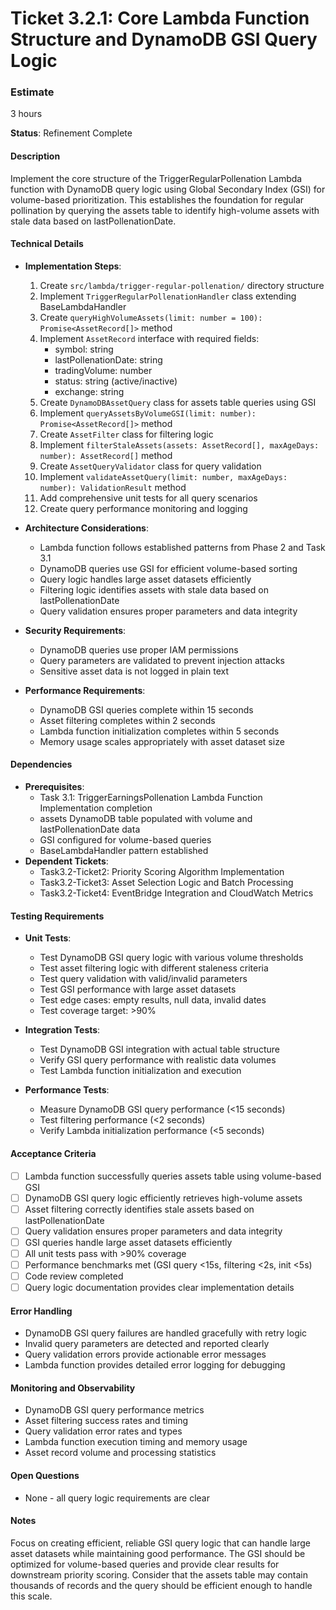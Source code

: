 # Ticket 3.2.1: Core Lambda Function Structure and DynamoDB GSI Query Logic

### Estimate
3 hours

**Status**: Refinement Complete

#### Description
Implement the core structure of the TriggerRegularPollenation Lambda function with DynamoDB query logic using Global Secondary Index (GSI) for volume-based prioritization. This establishes the foundation for regular pollination by querying the assets table to identify high-volume assets with stale data based on lastPollenationDate.

#### Technical Details
- **Implementation Steps**:
  1. Create `src/lambda/trigger-regular-pollenation/` directory structure
  2. Implement `TriggerRegularPollenationHandler` class extending BaseLambdaHandler
  3. Create `queryHighVolumeAssets(limit: number = 100): Promise<AssetRecord[]>` method
  4. Implement `AssetRecord` interface with required fields:
     - symbol: string
     - lastPollenationDate: string
     - tradingVolume: number
     - status: string (active/inactive)
     - exchange: string
  5. Create `DynamoDBAssetQuery` class for assets table queries using GSI
  6. Implement `queryAssetsByVolumeGSI(limit: number): Promise<AssetRecord[]>` method
  7. Create `AssetFilter` class for filtering logic
  8. Implement `filterStaleAssets(assets: AssetRecord[], maxAgeDays: number): AssetRecord[]` method
  9. Create `AssetQueryValidator` class for query validation
  10. Implement `validateAssetQuery(limit: number, maxAgeDays: number): ValidationResult` method
  11. Add comprehensive unit tests for all query scenarios
  12. Create query performance monitoring and logging

- **Architecture Considerations**:
  - Lambda function follows established patterns from Phase 2 and Task 3.1
  - DynamoDB queries use GSI for efficient volume-based sorting
  - Query logic handles large asset datasets efficiently
  - Filtering logic identifies assets with stale data based on lastPollenationDate
  - Query validation ensures proper parameters and data integrity

- **Security Requirements**:
  - DynamoDB queries use proper IAM permissions
  - Query parameters are validated to prevent injection attacks
  - Sensitive asset data is not logged in plain text

- **Performance Requirements**:
  - DynamoDB GSI queries complete within 15 seconds
  - Asset filtering completes within 2 seconds
  - Lambda function initialization completes within 5 seconds
  - Memory usage scales appropriately with asset dataset size

#### Dependencies
- **Prerequisites**:
  - Task 3.1: TriggerEarningsPollenation Lambda Function Implementation completion
  - assets DynamoDB table populated with volume and lastPollenationDate data
  - GSI configured for volume-based queries
  - BaseLambdaHandler pattern established
- **Dependent Tickets**:
  - Task3.2-Ticket2: Priority Scoring Algorithm Implementation
  - Task3.2-Ticket3: Asset Selection Logic and Batch Processing
  - Task3.2-Ticket4: EventBridge Integration and CloudWatch Metrics

#### Testing Requirements
- **Unit Tests**:
  - Test DynamoDB GSI query logic with various volume thresholds
  - Test asset filtering logic with different staleness criteria
  - Test query validation with valid/invalid parameters
  - Test GSI performance with large asset datasets
  - Test edge cases: empty results, null data, invalid dates
  - Test coverage target: >90%

- **Integration Tests**:
  - Test DynamoDB GSI integration with actual table structure
  - Verify GSI query performance with realistic data volumes
  - Test Lambda function initialization and execution

- **Performance Tests**:
  - Measure DynamoDB GSI query performance (<15 seconds)
  - Test filtering performance (<2 seconds)
  - Verify Lambda initialization performance (<5 seconds)

#### Acceptance Criteria
- [ ] Lambda function successfully queries assets table using volume-based GSI
- [ ] DynamoDB GSI query logic efficiently retrieves high-volume assets
- [ ] Asset filtering correctly identifies stale assets based on lastPollenationDate
- [ ] Query validation ensures proper parameters and data integrity
- [ ] GSI queries handle large asset datasets efficiently
- [ ] All unit tests pass with >90% coverage
- [ ] Performance benchmarks met (GSI query <15s, filtering <2s, init <5s)
- [ ] Code review completed
- [ ] Query logic documentation provides clear implementation details

#### Error Handling
- DynamoDB GSI query failures are handled gracefully with retry logic
- Invalid query parameters are detected and reported clearly
- Query validation errors provide actionable error messages
- Lambda function provides detailed error logging for debugging

#### Monitoring and Observability
- DynamoDB GSI query performance metrics
- Asset filtering success rates and timing
- Query validation error rates and types
- Lambda function execution timing and memory usage
- Asset record volume and processing statistics

#### Open Questions
- None - all query logic requirements are clear

#### Notes
Focus on creating efficient, reliable GSI query logic that can handle large asset datasets while maintaining good performance. The GSI should be optimized for volume-based queries and provide clear results for downstream priority scoring. Consider that the assets table may contain thousands of records and the query should be efficient enough to handle this scale. 